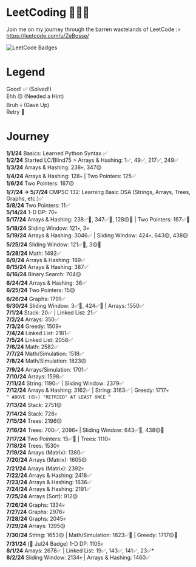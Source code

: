 # LeetCoding 🧑🏻‍💻
Join me on my journey through the barren wastelands of LeetCode :>\
https://leetcode.com/u/ZeBosse/

<img src="https://leetcode-badge-showcase.vercel.app/api?username=ZeBosse&theme=dark&animated=true" alt="LeetCode Badges"/>

# Legend
Good! ✅ (Solved!)\
Ehh 🟡 (Needed a Hint)\
Bruh 💀 (Gave Up)\
Retry 🔁

# Journey
**1/1/24** Basics: Learned Python Syntax ✅\
**1/2/24** Started LC/Blind75 > Arrays & Hashing: 1✅, 49✅, 217✅, 249✅\
**1/3/24** Arrays & Hashing: 238💀, 347🟡\
**1/4/24** Arrays & Hashing: 128💀 | Two Pointers: 125✅\
**1/6/24** Two Pointers: 167🟡\
**1/7/24 -> 5/7/24** CMPSC 132: Learning Basic DSA (Strings, Arrays, Trees, Graphs, etc.)✅\
**5/8/24** Two Pointers: 11✅\
**5/14/24** 1-D DP: 70💀\
**5/17/24** Arrays & Hashing: 238✅🔁, 347✅🔁, 128🟡🔁 | Two Pointers: 167✅🔁\
**5/18/24** Sliding Window: 121💀, 3💀\
**5/19/24** Arrays & Hashing: 3046✅ | Sliding Window: 424💀, 643🟡, 438🟡\
**5/25/24** Sliding Window: 121✅🔁, 3🟡🔁\
**5/28/24** Math: 1492✅\
**6/9/24** Arrays & Hashing: 169✅\
**6/15/24** Arrays & Hashing: 387✅\
**6/16/24** Binary Search: 704🟡\
**6/24/24** Arrays & Hashing: 36✅\
**6/25/24** Two Pointers: 15🟡\
**6/26/24** Graphs: 1791✅\
**6/30/24** Sliding Window: 3✅🔁, 424✅🔁 | Arrays: 1550✅\
**7/1/24** Stack: 20✅ | Linked List: 21✅\
**7/2/24** Arrays: 350✅\
**7/3/24** Greedy: 1509💀\
**7/4/24** Linked List: 2181✅\
**7/5/24** Linked List: 2058✅\
**7/6/24** Math: 2582✅\
**7/7/24** Math/Simulation: 1518✅\
**7/8/24** Math/Simulation: 1823🟡\
**7/9/24** Arrays/Simulation: 1701✅\
**7/10/24** Arrays: 1598✅\
**7/11/24** String: 1190✅ | Sliding Window: 2379✅\
**7/12/24** Arrays & Hashing: 3162✅ | String: 3163✅ | Greedy: 1717💀\
`^ ABOVE (🟡💀) "RETRIED" AT LEAST ONCE ^`\
**7/13/24** Stack: 2751🟡\
**7/14/24** Stack: 726💀\
**7/15/24** Trees: 2196🟡\
**7/16/24** Trees: 700✅, 2096💀 | Sliding Window: 643✅🔁, 438🟡🔁\
**7/17/24** Two Pointers: 15✅🔁 | Trees: 1110💀\
**7/18/24** Trees: 1530💀\
**7/19/24** Arrays (Matrix): 1380✅\
**7/20/24** Arrays (Matrix): 1605🟡\
**7/21/24** Arrays (Matrix): 2392💀\
**7/22/24** Arrays & Hashing: 2418✅\
**7/23/24** Arrays & Hashing: 1636✅\
**7/24/24** Arrays & Hashing: 2191✅\
**7/25/24** Arrays (Sort): 912🟡\
**7/26/24** Graphs: 1334💀\
**7/27/24** Graphs: 2976💀\
**7/28/24** Graphs: 2045💀\
**7/29/24** Arrays: 1395🟡\
**7/30/24** String: 1653🟡 | Math/Simulation: 1823✅🔁 | Greedy: 1717🟡🔁\
**7/31/24** (🥳 Jul24 Badge) 1-D DP: 1105💀\
**8/1/24** Arrays: 2678✅ | Linked List: 19✅, 143✅, 141✅, 23✅*\
**8/2/24** Sliding Window: 2134💀 | Arrays & Hashing: 1460✅

